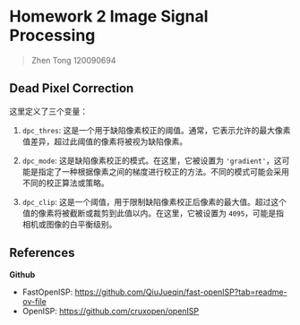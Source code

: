 # Homework 2 Image Signal Processing

> Zhen Tong 120090694

## Dead Pixel Correction

这里定义了三个变量：

1. `dpc_thres`: 这是一个用于缺陷像素校正的阈值。通常，它表示允许的最大像素值差异，超过此阈值的像素将被视为缺陷像素。

2. `dpc_mode`: 这是缺陷像素校正的模式。在这里，它被设置为 `'gradient'`，这可能是指定了一种根据像素之间的梯度进行校正的方法。不同的模式可能会采用不同的校正算法或策略。

3. `dpc_clip`: 这是一个阈值，用于限制缺陷像素校正后像素的最大值。超过这个值的像素将被截断或裁剪到此值以内。在这里，它被设置为 `4095`，可能是指相机或图像的白平衡级别。





## References

**Github**

- FastOpenISP: https://github.com/QiuJueqin/fast-openISP?tab=readme-ov-file
- OpenISP: https://github.com/cruxopen/openISP

